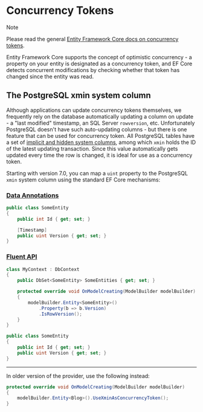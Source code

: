 # Concurrency Tokens

> [!NOTE]
> Please read the general [Entity Framework Core docs on concurrency tokens](https://docs.microsoft.com/en-us/ef/core/modeling/concurrency).

Entity Framework Core supports the concept of optimistic concurrency - a property on your entity is designated as a concurrency token, and EF Core detects concurrent modifications by checking whether that token has changed since the entity was read.

## The PostgreSQL xmin system column

Although applications can update concurrency tokens themselves, we frequently rely on the database automatically updating a column on update - a "last modified" timestamp, an SQL Server `rowversion`, etc. Unfortunately PostgreSQL doesn't have such auto-updating columns - but there is one feature that can be used for concurrency token. All PostgreSQL tables have a set of [implicit and hidden system columns](https://www.postgresql.org/docs/current/ddl-system-columns.html), among which `xmin` holds the ID of the latest updating transaction. Since this value automatically gets updated every time the row is changed, it is ideal for use as a concurrency token.

Starting with version 7.0, you can map a `uint` property to the PostgreSQL `xmin` system column using the standard EF Core mechanisms:

### [Data Annotations](#tab/data-annotations)

```csharp
public class SomeEntity
{
    public int Id { get; set; }

    [Timestamp]
    public uint Version { get; set; }
}
```

### [Fluent API](#tab/fluent-api)

```csharp
class MyContext : DbContext
{
    public DbSet<SomeEntity> SomeEntities { get; set; }

    protected override void OnModelCreating(ModelBuilder modelBuilder)
    {
        modelBuilder.Entity<SomeEntity>()
            .Property(b => b.Version)
            .IsRowVersion();
    }
}

public class SomeEntity
{
    public int Id { get; set; }
    public uint Version { get; set; }
}
```

***

In older version of the provider, use the following instead:

```csharp
protected override void OnModelCreating(ModelBuilder modelBuilder)
{
    modelBuilder.Entity<Blog>().UseXminAsConcurrencyToken();
}
```
